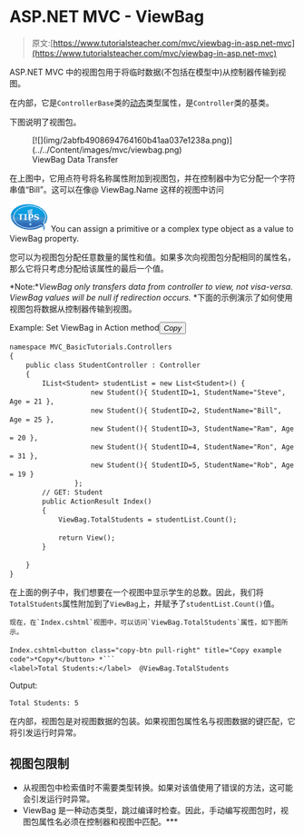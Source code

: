 # ASP.NET MVC - ViewBag

> 原文:[https://www.tutorialsteacher.com/mvc/viewbag-in-asp.net-mvc](https://www.tutorialsteacher.com/mvc/viewbag-in-asp.net-mvc)

ASP.NET MVC 中的视图包用于将临时数据(不包括在模型中)从控制器传输到视图。

在内部，它是`ControllerBase`类的[动态](/csharp/csharp-dynamic-type)类型属性，是`Controller`类的基类。

下图说明了视图包。

<figure>[![](img/2abfb4908694764160b41aa037e1238a.png)](../../Content/images/mvc/viewbag.png)

<figcaption>ViewBag Data Transfer</figcaption>

</figure>

在上图中，它用点符号将名称属性附加到视图包，并在控制器中为它分配一个字符串值“Bill”。这可以在像@ ViewBag.Name 这样的视图中访问

![](img/751bca76a769f8ad315ebee3fdf7d98e.png) You can assign a primitive or a complex type object as a value to ViewBag property.

您可以为视图包分配任意数量的属性和值。如果多次向视图包分配相同的属性名，那么它将只考虑分配给该属性的最后一个值。

*Note:**ViewBag only transfers data from controller to view, not visa-versa. ViewBag values will be null if redirection occurs.* *下面的示例演示了如何使用视图包将数据从控制器传输到视图。

Example: Set ViewBag in Action method<button class="copy-btn pull-right" title="Copy example code">*Copy*</button> 

```
namespace MVC_BasicTutorials.Controllers
{
    public class StudentController : Controller
    {
        IList<Student> studentList = new List<Student>() { 
                    new Student(){ StudentID=1, StudentName="Steve", Age = 21 },
                    new Student(){ StudentID=2, StudentName="Bill", Age = 25 },
                    new Student(){ StudentID=3, StudentName="Ram", Age = 20 },
                    new Student(){ StudentID=4, StudentName="Ron", Age = 31 },
                    new Student(){ StudentID=5, StudentName="Rob", Age = 19 }
                };
        // GET: Student
        public ActionResult Index()
        {
            ViewBag.TotalStudents = studentList.Count();

            return View();
        }

    }
} 
```

在上面的例子中，我们想要在一个视图中显示学生的总数。因此，我们将`TotalStudents`属性附加到了`ViewBag`上，并赋予了`studentList.Count()`值。


```
现在，在`Index.cshtml`视图中，可以访问`ViewBag.TotalStudents`属性，如下图所示。

Index.cshtml<button class="copy-btn pull-right" title="Copy example code">*Copy*</button> *```
<label>Total Students:</label>  @ViewBag.TotalStudents
```

Output:

```
Total Students: 5
```

在内部，视图包是对视图数据的包装。如果视图包属性名与视图数据的键匹配，它将引发运行时异常。

## 视图包限制

*   从视图包中检索值时不需要类型转换。如果对该值使用了错误的方法，这可能会引发运行时异常。
*   ViewBag 是一种动态类型，跳过编译时检查。因此，手动编写视图包时，视图包属性名必须在控制器和视图中匹配。***